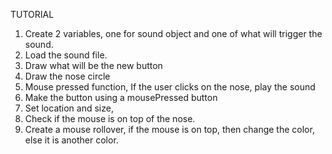 TUTORIAL

1. Create 2 variables, one for sound object and one of what will trigger the sound.
2. Load the sound file.
3. Draw what will be the new button
4. Draw the nose circle
5. Mouse pressed function, If the user clicks on the nose, play the sound
6. Make the button using a mousePressed button
7. Set location and size,
8. Check if the mouse is on top of the nose.
9. Create a mouse rollover, if the mouse is on top, then change the color, else it is another color.